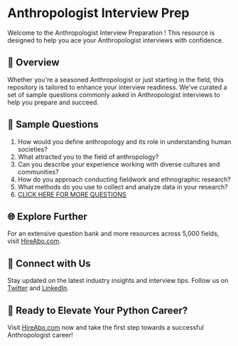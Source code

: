 # Anthropologist Interview Prep

Welcome to the Anthropologist Interview Preparation ! This resource is designed to help you ace your Anthropologist interviews with confidence.

## 🚀 Overview

Whether you're a seasoned Anthropologist or just starting in the field, this repository is tailored to enhance your interview readiness. We've curated a set of sample questions commonly asked in Anthropologist interviews to help you prepare and succeed.

## 📝 Sample Questions

1. How would you define anthropology and its role in understanding human societies?
2. What attracted you to the field of anthropology?
3. Can you describe your experience working with diverse cultures and communities?
4. How do you approach conducting fieldwork and ethnographic research?
5. What methods do you use to collect and analyze data in your research?
6. [CLICK HERE FOR MORE QUESTIONS](https://hireabo.com/job/7_2_0/Anthropologist)

## 🌐 Explore Further

For an extensive question bank and more resources across 5,000 fields, visit [HireAbo.com](https://www.hireabo.com).

## 📱 Connect with Us

Stay updated on the latest industry insights and interview tips. Follow us on [Twitter](https://twitter.com/hireabo) and [LinkedIn](https://www.linkedin.com/in/hire-abo-3609972a8/).

## 🚀 Ready to Elevate Your Python Career?

Visit [HireAbo.com](https://www.hireabo.com) now and take the first step towards a successful Anthropologist career!